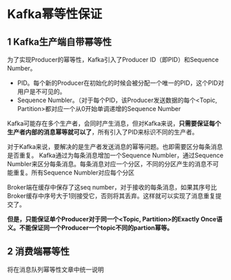 # Kafka幂等性保证

## 1 Kafka生产端自带幂等性

为了实现Producer的幂等性，Kafka引入了Producer ID（即PID）和Sequence Number。

- PID。每个新的Producer在初始化的时候会被分配一个唯一的PID，这个PID对用户是不可见的。
- Sequence Numbler。（对于每个PID，该Producer发送数据的每个<Topic, Partition>都对应一个从0开始单调递增的Sequence Number

Kafka可能存在多个生产者，会同时产生消息，但对Kafka来说，**只需要保证每个生产者内部的消息幂等就可以了**，所有引入了PID来标识不同的生产者。

对于Kafka来说，要解决的是生产者发送消息的幂等问题。也即需要区分每条消息是否重复。
Kafka通过为每条消息增加一个Sequence Numbler，通过Sequence Numbler来区分每条消息。每条消息对应一个分区，不同的分区产生的消息不可能重复。所有Sequence Numbler对应每个分区

Broker端在缓存中保存了这seq number，对于接收的每条消息，如果其序号比Broker缓存中序号大于1则接受它，否则将其丢弃。这样就可以实现了消息重复提交了。

**但是，只能保证单个Producer对于同一个<Topic, Partition>的Exactly Once语义。不能保证同一个Producer一个topic不同的partion幂等。**

## 2 消费端幂等性

将在消息队列幂等性文章中统一说明

